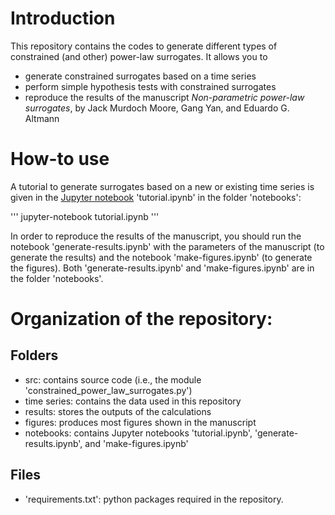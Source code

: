 # Introduction
This repository contains the codes to generate different types of constrained (and other) power-law surrogates. It allows you to

- generate constrained surrogates based on a time series
- perform simple hypothesis tests with constrained surrogates
- reproduce the results of the manuscript *Non-parametric power-law surrogates*, by Jack Murdoch Moore, Gang Yan, and Eduardo G. Altmann


# How-to use


A tutorial to generate surrogates based on a new or existing time series is given in the [Jupyter notebook](https://jupyter.org/) 'tutorial.ipynb' in the folder 'notebooks':

'''
jupyter-notebook tutorial.ipynb
'''

In order to reproduce the results of the manuscript, you should run the notebook 'generate-results.ipynb' with the parameters of the manuscript (to generate the results) and the notebook 'make-figures.ipynb' (to generate the figures). Both 'generate-results.ipynb' and 'make-figures.ipynb' are in the folder 'notebooks'.


# Organization of the repository:

## Folders

- src: contains source code (i.e., the module 'constrained_power_law_surrogates.py')
- time series: contains the data used in this repository
- results: stores the outputs of the calculations
- figures: produces most figures shown in the manuscript
- notebooks: contains Jupyter notebooks 'tutorial.ipynb', 'generate-results.ipynb', and 'make-figures.ipynb'

## Files

- 'requirements.txt': python packages required in the repository.
